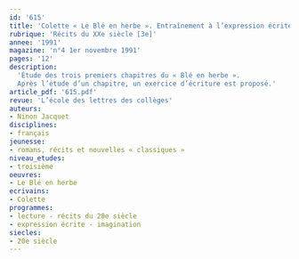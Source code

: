 ```yaml
---
id: '615'
title: 'Colette « Le Blé en herbe ». Entraînement à l’expression écrite (1/2) '
rubrique: 'Récits du XXe siècle [3e]'
annee: '1991'
magazine: 'n°4 1er novembre 1991'
pages: '12'
description: 
  'Étude des trois premiers chapitres du « Blé en herbe ».
  Après l’étude d’un chapitre, un exercice d’écriture est proposé.'
article_pdf: '615.pdf'
revue: 'L’école des lettres des collèges'
auteurs:
- Ninon Jacquet
disciplines:
- français
jeunesse:
- romans, récits et nouvelles « classiques »
niveau_etudes:
- troisième
oeuvres:
- Le Blé en herbe
ecrivains:
- Colette
programmes:
- lecture - récits du 20e siècle
- expression écrite - imagination
siecles:
- 20e siècle
---
```


